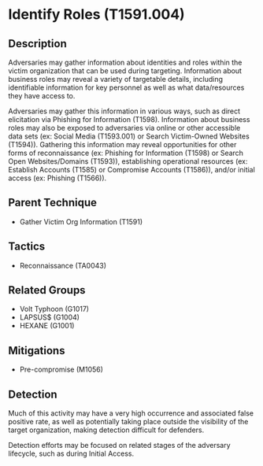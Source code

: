 # Identify Roles (T1591.004)

## Description
Adversaries may gather information about identities and roles within the victim organization that can be used during targeting. Information about business roles may reveal a variety of targetable details, including identifiable information for key personnel as well as what data/resources they have access to.

Adversaries may gather this information in various ways, such as direct elicitation via Phishing for Information (T1598). Information about business roles may also be exposed to adversaries via online or other accessible data sets (ex: Social Media (T1593.001) or Search Victim-Owned Websites (T1594)). Gathering this information may reveal opportunities for other forms of reconnaissance (ex: Phishing for Information (T1598) or Search Open Websites/Domains (T1593)), establishing operational resources (ex: Establish Accounts (T1585) or Compromise Accounts (T1586)), and/or initial access (ex: Phishing (T1566)).

## Parent Technique
- Gather Victim Org Information (T1591)

## Tactics
- Reconnaissance (TA0043)

## Related Groups
- Volt Typhoon (G1017)
- LAPSUS$ (G1004)
- HEXANE (G1001)

## Mitigations
- Pre-compromise (M1056)

## Detection
Much of this activity may have a very high occurrence and associated false positive rate, as well as potentially taking place outside the visibility of the target organization, making detection difficult for defenders.

Detection efforts may be focused on related stages of the adversary lifecycle, such as during Initial Access.


